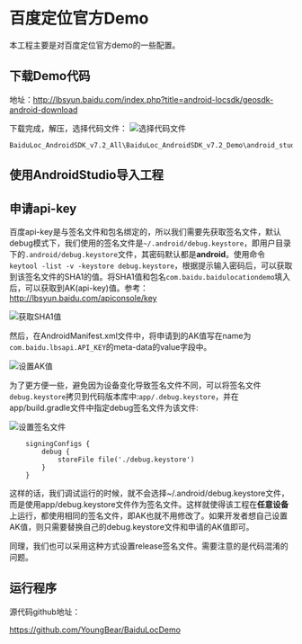 # 百度定位官方Demo

本工程主要是对百度定位官方demo的一些配置。

## 下载Demo代码
地址：http://lbsyun.baidu.com/index.php?title=android-locsdk/geosdk-android-download

下载完成，解压，选择代码文件：
![选择代码文件][1]

```
BaiduLoc_AndroidSDK_v7.2_All\BaiduLoc_AndroidSDK_v7.2_Demo\android_studio\BaiduLocDemo
```

## 使用AndroidStudio导入工程

## 申请api-key

百度api-key是与签名文件和包名绑定的，所以我们需要先获取签名文件，默认debug模式下，我们使用的签名文件是`~/.android/debug.keystore`，即用户目录下的`.android/debug.keystore`文件，其密码默认都是**android**。使用命令`keytool -list -v -keystore debug.keystore`，根据提示输入密码后，可以获取到该签名文件的SHA1的值。将SHA1值和包名`com.baidu.baidulocationdemo`填入后，可以获取到AK(api-key)值。参考：http://lbsyun.baidu.com/apiconsole/key

![获取SHA1值][2]

然后，在AndroidManifest.xml文件中，将申请到的AK值写在name为`com.baidu.lbsapi.API_KEY`的meta-data的value字段中。

![设置AK值][3]

为了更方便一些，避免因为设备变化导致签名文件不同，可以将签名文件`debug.keystore`拷贝到代码版本库中:`app/.debug.keystore`，并在app/build.gradle文件中指定debug签名文件为该文件:

![设置签名文件][4]

```
    signingConfigs {
        debug {
            storeFile file('./debug.keystore')
        }
    }
```

这样的话，我们调试运行的时候，就不会选择~/.android/debug.keystore文件，而是使用app/debug.keystore文件作为签名文件。这样就使得该工程在**任意设备**上运行，都使用相同的签名文件，即AK也就不用修改了。如果开发者想自己设置AK值，则只需要替换自己的debug.keystore文件和申请的AK值即可。

同理，我们也可以采用这种方式设置release签名文件。需要注意的是代码混淆的问题。

## 运行程序

源代码github地址：

https://github.com/YoungBear/BaiduLocDemo


  [1]: http://img.blog.csdn.net/20171201140020353?watermark/2/text/aHR0cDovL2Jsb2cuY3Nkbi5uZXQvTmV4dF9TZWNvbmQ=/font/5a6L5L2T/fontsize/400/fill/I0JBQkFCMA==/dissolve/70/gravity/SouthEast
  [2]: http://img.blog.csdn.net/20171201140133572?watermark/2/text/aHR0cDovL2Jsb2cuY3Nkbi5uZXQvTmV4dF9TZWNvbmQ=/font/5a6L5L2T/fontsize/400/fill/I0JBQkFCMA==/dissolve/70/gravity/SouthEast
  [3]: http://img.blog.csdn.net/20171201140236046?watermark/2/text/aHR0cDovL2Jsb2cuY3Nkbi5uZXQvTmV4dF9TZWNvbmQ=/font/5a6L5L2T/fontsize/400/fill/I0JBQkFCMA==/dissolve/70/gravity/SouthEast
  [4]: http://img.blog.csdn.net/20171201140316164?watermark/2/text/aHR0cDovL2Jsb2cuY3Nkbi5uZXQvTmV4dF9TZWNvbmQ=/font/5a6L5L2T/fontsize/400/fill/I0JBQkFCMA==/dissolve/70/gravity/SouthEast